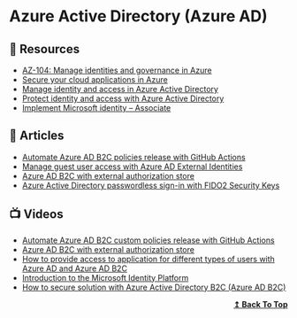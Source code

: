 	
# Azure Active Directory (Azure AD)

## 📘 Resources
- [AZ-104: Manage identities and governance in Azure](https://docs.microsoft.com/en-us/learn/paths/az-104-manage-identities-governance/)
- [Secure your cloud applications in Azure](https://docs.microsoft.com/en-us/learn/paths/secure-your-cloud-apps/)
- [Manage identity and access in Azure Active Directory](https://docs.microsoft.com/en-us/learn/paths/manage-identity-and-access/)
- [Protect identity and access with Azure Active Directory](https://docs.microsoft.com/en-us/learn/paths/m365-identity/)
- [Implement Microsoft identity – Associate](https://docs.microsoft.com/en-us/learn/paths/m365-identity-associate/)
## 📕 Articles

- [Automate Azure AD B2C policies release with GitHub Actions](https://daniel-krzyczkowski.github.io/Automate-Azure-AD-B2C-policies-release-with-GitHub-Actions/)
- [Manage guest user access with Azure AD External Identities](https://daniel-krzyczkowski.github.io/Manage-Guest-User-Access-with-Azure-Ad-External-Identities/)
- [Azure AD B2C with external authorization store](https://daniel-krzyczkowski.github.io/Azure-AD-B2C-With-External-Authorization-Store/)
- [Azure Active Directory passwordless sign-in with FIDO2 Security Keys](https://daniel-krzyczkowski.github.io/Passwordless-Access-With-Azure-AD/)
## 📺 Videos

- [Automate Azure AD B2C custom policies release with GitHub Actions](https://www.youtube.com/watch?v=h25h-fxL_K4)
- [Azure AD B2C with external authorization store](https://www.youtube.com/watch?v=_umcCiSOFv0)
- [How to provide access to application for different types of users with Azure AD and Azure AD B2C](https://www.youtube.com/watch?v=NrkbWPDFGzI)
- [Introduction to the Microsoft Identity Platform](https://www.youtube.com/watch?v=_JhftCwwZqs)
- [How to secure solution with Azure Active Directory B2C (Azure AD B2C)](https://www.youtube.com/watch?v=LDh1bJOihBg)

<div align="right">
  <b><a href="#contents">↥ Back To Top</a></b>
</div>
